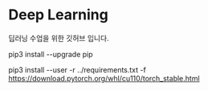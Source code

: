 # Deep Learning
딥러닝 수업을 위한 깃허브 입니다.

pip3 install --upgrade pip

pip3 install --user -r ../requirements.txt -f https://download.pytorch.org/whl/cu110/torch_stable.html 
